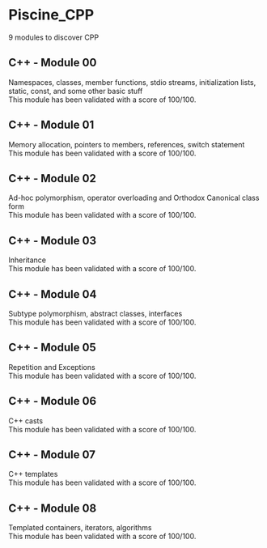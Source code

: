 # Piscine_CPP
9 modules to discover CPP

## C++ - Module 00
Namespaces, classes, member functions, stdio streams,
initialization lists, static, const, and some other basic
stuff\
This module has been validated with a score of 100/100.

## C++ - Module 01
Memory allocation, pointers to members,
references, switch statement\
This module has been validated with a score of 100/100.

## C++ - Module 02
Ad-hoc polymorphism, operator overloading
and Orthodox Canonical class form\
This module has been validated with a score of 100/100.

## C++ - Module 03
Inheritance\
This module has been validated with a score of 100/100.

## C++ - Module 04
Subtype polymorphism, abstract classes, interfaces\
This module has been validated with a score of 100/100.

## C++ - Module 05
Repetition and Exceptions\
This module has been validated with a score of 100/100.

## C++ - Module 06
C++ casts\
This module has been validated with a score of 100/100.

## C++ - Module 07
C++ templates\
This module has been validated with a score of 100/100.

## C++ - Module 08
Templated containers, iterators, algorithms\
This module has been validated with a score of 100/100.
